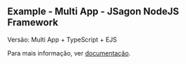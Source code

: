 ## Example - Multi App - JSagon NodeJS Framework

Versão: Multi App + TypeScript + EJS

Para mais informação, ver [documentação](https://jsagon.com/jsagon-nodejs-framework).